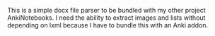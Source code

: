 This is a simple docx file parser to be bundled with my other project AnkiNotebooks.
I need the ability to extract images and lists without depending on lxml because I have
to bundle this with an Anki addon.